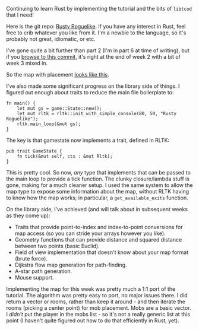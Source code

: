 Continuing to learn Rust by implementing the tutorial and the bits of `libtcod` that I need!

Here is the git repo: [Rusty Roguelike](https://github.com/thebracket/rustyroguelike). If you have any interest in Rust, feel free to crib whatever you like from it. I'm a newbie to the language, so it's probably not great, idiomatic, or etc.

I've gone quite a bit further than part 2 (I'm in part 6 at time of writing), but if you [browse to this commit](https://github.com/thebracket/rustyroguelike/tree/e5cbfa830ee415cb594f5bc4d95b7997235768c1), it's right at the end of week 2 with a bit of week 3 mixed in.

So the map with placement [looks like this](https://raw.githubusercontent.com/thebracket/rustyroguelike/e5cbfa830ee415cb594f5bc4d95b7997235768c1/resources/RustyRoguelike2.gif).

I've also made some significant progress on the library side of things. I figured out enough about traits to reduce the main file boilerplate to:

    fn main() {
        let mut gs = game::State::new();
        let mut rltk = rltk::init_with_simple_console(80, 50, "Rusty Roguelike");
        rltk.main_loop(&mut gs);
    }

The key is that gamestate now implements a trait, defined in RLTK:

    pub trait GameState {
        fn tick(&mut self, ctx : &mut Rltk);
    }

This is pretty cool. So now, *any* type that implements that can be passed to the main loop to provide a tick function. The clunky closure/lambda stuff is gone, making for a much cleaner setup. I used the same system to allow the map type to expose some information about the map, without RLTK having to know how the map works; in particular, a `get_available_exits` function.

On the library side, I've achieved (and will talk about in subsequent weeks as they come up):

* Traits that provide point-to-index and index-to-point conversions for map access (so you can stride your arrays however you like).
* Geometry functions that can provide distance and squared distance between two points (basic Euclid).
* Field of view implementation that doesn't know about your map format (brute force).
* Dijkstra flow map generation for path-finding.
* A-star path generation.
* Mouse support.

Implementing the map for this week was pretty much a 1:1 port of the tutorial. The algorithm was pretty easy to port, no major issues there. I did return a vector or rooms, rather than keep it around - and then iterate the rooms (picking a center point) for mob placement. Mobs are a basic vector. I *didn't* put the player in the mobs list - so it's not a really generic list at this point (I haven't quite figured out how to do that efficiently in Rust, yet).